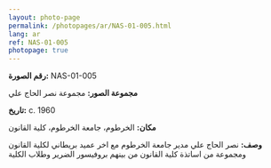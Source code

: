 ```yaml
---
layout: photo-page
permalink: /photopages/ar/NAS-01-005.html
lang: ar
ref: NAS-01-005
photopage: true
---
```


**رقم الصورة:** NAS-01-005

**مجموعة الصور:** مجموعة نصر الحاج علي

**تاريخ:**  c. 1960

**مكان:** الخرطوم، جامعة الخرطوم، كلية القانون

**وصف:** نصر الحاج علي مدير جامعة الخرطوم مع اخر عميد بريطاني لكلية القانون ومجموعة من اساتذة كلية القانون من بينهم بروفيسور الضرير وطلاب الكلية
